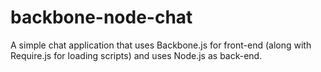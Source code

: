 backbone-node-chat
==================

A simple chat application that uses Backbone.js for front-end (along with Require.js for loading scripts) and uses Node.js as back-end.